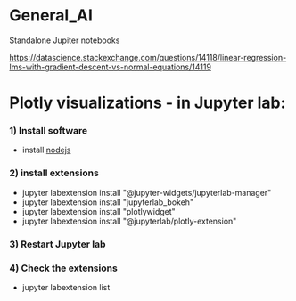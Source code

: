 # General_AI
Standalone Jupiter notebooks 

https://datascience.stackexchange.com/questions/14118/linear-regression-lms-with-gradient-descent-vs-normal-equations/14119


# Plotly visualizations - in Jupyter lab:

### 1) Install software
- install [nodejs](https://nodejs.org/en/download/)

### 2) install extensions
 - jupyter labextension install "@jupyter-widgets/jupyterlab-manager"
 - jupyter labextension install "jupyterlab_bokeh"
 - jupyter labextension install "plotlywidget"
 - jupyter labextension install "@jupyterlab/plotly-extension"
 
### 3) Restart Jupyter lab
### 4) Check the extensions
 - jupyter labextension list
 


